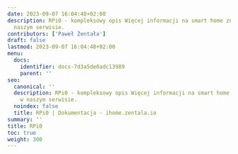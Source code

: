 ```yaml
---
date: 2023-09-07 16:04:48+02:00
description: RPi0 - kompleksowy opis Więcej informacji na smart home znajdziesz w
  naszym serwisie.
contributors: ['Paweł Żentała']
draft: false
lastmod: 2023-09-07 16:04:48+02:00
menu:
  docs:
    identifier: docs-7d3a5de0adc13989
    parent: ''
seo:
  canonical: ''
  description: RPi0 - kompleksowy opis Więcej informacji na smart home znajdziesz
    w naszym serwisie.
  noindex: false
  title: RPi0 | Dokumentacja - ihome.zentala.io
summary: ''
title: RPi0
toc: true
weight: 300
---
```



